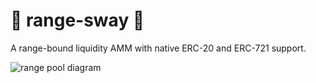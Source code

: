 # 🌴 range-sway 🌴
A range-bound liquidity AMM with native ERC-20 and ERC-721 support.

![range pool diagram](https://docs.poolsharks.io/introduction/range-pool-erc20.png)

